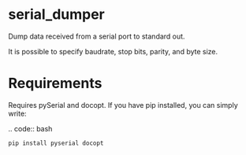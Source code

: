serial_dumper
=============

Dump data received from a serial port to standard out.

It is possible to specify baudrate, stop bits, parity, and byte size.

Requirements
============

Requires pySerial and docopt. If you have pip installed, you can simply
write:

.. code:: bash

    pip install pyserial docopt


